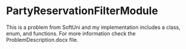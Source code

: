 # PartyReservationFilterModule

This is a problem from SoftUni and my implementation includes a class, enum, and functions.
For more information check the ProblemDescription.docx file.